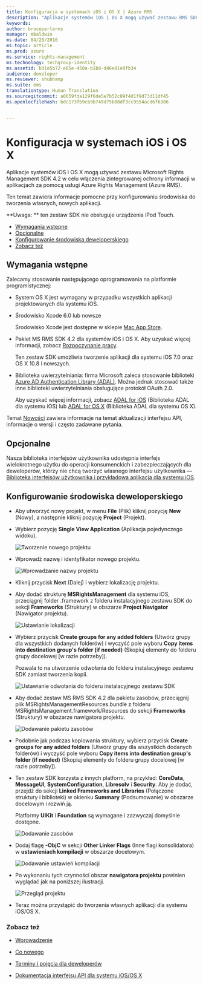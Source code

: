```yaml
---
title: Konfiguracja w systemach iOS i OS X | Azure RMS
description: "Aplikacje systemów iOS i OS X mogą używać zestawu RMS SDK 4.2 w celu włączenia zintegrowanej ochrony informacji w aplikacjach za pomocą usługi AAD RM."
keywords: 
author: bruceperlerms
manager: mbaldwin
ms.date: 04/28/2016
ms.topic: article
ms.prod: azure
ms.service: rights-management
ms.technology: techgroup-identity
ms.assetid: b31e5b72-e65e-450a-b1b8-d46e81e9fb34
audience: developer
ms.reviewer: shubhamp
ms.suite: ems
translationtype: Human Translation
ms.sourcegitcommit: a0659fda129f6de5e7b52c89f4d1f9d73d11df45
ms.openlocfilehash: bdc173fb9cb9b749d75b08df3cc9554acd6f6386


---
```


# Konfiguracja w systemach iOS i OS X

Aplikacje systemów iOS i OS X mogą używać zestawu Microsoft Rights Management SDK 4.2 w celu włączenia zintegrowanej ochrony informacji w aplikacjach za pomocą usługi Azure Rights Management (Azure RMS).

Ten temat zawiera informacje pomocne przy konfigurowaniu środowiska do tworzenia własnych, nowych aplikacji.

**Uwaga: ** ten zestaw SDK nie obsługuje urządzenia iPod Touch.


-   [Wymagania wstępne](#prerequisites)
-   [Opcjonalne](#optional)
-   [Konfigurowanie środowiska deweloperskiego](#configuring-your-development-environment)
-   [Zobacz też](#see-also)

## Wymagania wstępne

Zalecamy stosowanie następującego oprogramowania na platformie programistycznej:

-   System OS X jest wymagany w przypadku wszystkich aplikacji projektowanych dla systemu iOS.
-   Środowisko Xcode 6.0 lub nowsze

    Środowisko Xcode jest dostępne w sklepie [Mac App Store](https://developer.apple.com/technologies/mac/).

-   Pakiet MS RMS SDK 4.2 dla systemów iOS i OS X. Aby uzyskać więcej informacji, zobacz [Rozpoczynanie pracy](get-started.md).

    Ten zestaw SDK umożliwia tworzenie aplikacji dla systemu iOS 7.0 oraz OS X 10.8 i nowszych.

-   Biblioteka uwierzytelniania: firma Microsoft zaleca stosowanie biblioteki [Azure AD Authentication Library (ADAL)](https://msdn.microsoft.com/library/jj573266.aspx). Można jednak stosować także inne biblioteki uwierzytelniania obsługujące protokół OAuth 2.0.

    Aby uzyskać więcej informacji, zobacz [ADAL for iOS](https://github.com/MSOpenTech/azure-activedirectory-library-for-ios) (Biblioteka ADAL dla systemu iOS) lub [ADAL for OS X](https://github.com/MSOpenTech/azure-activedirectory-library-for-ios/tree/OSXUniversal) (Biblioteka ADAL dla systemu OS X).

Temat [Nowości](release-notes.md) zawiera informacje na temat aktualizacji interfejsu API, informacje o wersji i często zadawane pytania.

## Opcjonalne

Nasza biblioteka interfejsów użytkownika udostępnia interfejs wielokrotnego użytku do operacji konsumenckich i zabezpieczających dla deweloperów, którzy nie chcą tworzyć własnego interfejsu użytkownika — [Biblioteka interfejsów użytkownika i przykładowa aplikacja dla systemu iOS](https://github.com/AzureAD/rms-sdk-ui-for-ios).

## Konfigurowanie środowiska deweloperskiego

-   Aby utworzyć nowy projekt, w menu **File** (Plik) kliknij pozycję **New** (Nowy), a następnie kliknij pozycję **Project** (Projekt).
-   Wybierz pozycję **Single View Application** (Aplikacja pojedynczego widoku).

    ![Tworzenie nowego projektu](../media/iOS-Project.png)

-   Wprowadź nazwę i identyfikator nowego projektu.

    ![Wprowadzanie nazwy projektu](../media/iOS-project-options.png)

-   Kliknij przycisk **Next** (Dalej) i wybierz lokalizację projektu.
-   Aby dodać strukturę **MSRightsManagement** dla systemu iOS, przeciągnij folder .framework z folderu instalacyjnego zestawu SDK do sekcji **Frameworks** (Struktury) w obszarze **Project Navigator** (Nawigator projektu).

    ![Ustawianie lokalizacji](../media/ios-add-dependencies-01a.png)

-   Wybierz przycisk **Create groups for any added folders** (Utwórz grupy dla wszystkich dodanych folderów) i wyczyść pole wyboru **Copy items into destination group's folder (if needed)** (Skopiuj elementy do folderu grupy docelowej [w razie potrzeby]).

    Pozwala to na utworzenie odwołania do folderu instalacyjnego zestawu SDK zamiast tworzenia kopii.

    ![Ustawianie odwołania do folderu instalacyjnego zestawu SDK](../media/iOS-create-groups.png)

-   Aby dodać zestaw MS RMS SDK 4.2 dla pakietu zasobów, przeciągnij plik MSRightsManagementResources.bundle z folderu MSRightsManagement.framework/Resources do sekcji **Frameworks** (Struktury) w obszarze nawigatora projektu.

    ![Dodawanie pakietu zasobów](../media/iOS-add-resource-bundle-02a.png)

-   Podobnie jak podczas kopiowania struktury, wybierz przycisk **Create groups for any added folders** (Utwórz grupy dla wszystkich dodanych folderów) i wyczyść pole wyboru **Copy items into destination group's folder (if needed)** (Skopiuj elementy do folderu grupy docelowej [w razie potrzeby]).
-   Ten zestaw SDK korzysta z innych platform, na przykład: **CoreData**, **MessageUI**, **SystemConfiguration**, **Libresolv** i **Security**. Aby je dodać, przejdź do sekcji **Linked Frameworks and Libraries** (Połączone struktury i biblioteki) w okienku **Summary** (Podsumowanie) w obszarze docelowym i rozwiń ją.

    Platformy **UIKit** i **Foundation** są wymagane i zazwyczaj domyślnie dostępne.

    ![Dodawanie zasobów](../media/iOS-add-libraries.png)

-   Dodaj flagę **-ObjC** w sekcji **Other Linker Flags** (Inne flagi konsolidatora) w **ustawieniach kompilacji** w obszarze docelowym.

    ![Dodawanie ustawień kompilacji](../media/iOS-linker-flags.png)

-   Po wykonaniu tych czynności obszar **nawigatora projektu** powinien wyglądać jak na poniższej ilustracji.

    ![Przegląd projektu](../media/iOS-verify-setup-01a.png)

-   Teraz można przystąpić do tworzenia własnych aplikacji dla systemu iOS/OS X.

### Zobacz też

* [Wprowadzenie](get-started.md)

* [Co nowego](release-notes.md)

* [Terminy i pojęcia dla deweloperów](core-concepts.md)

* [Dokumentacja interfejsu API dla systemu iOS/OS X](/rights-management/sdk/4.2/api/ios/ios)

 

 






<!--HONumber=Aug16_HO3-->


